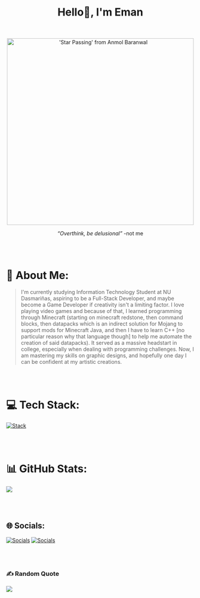 <h1 align=center>
Hello👋, I'm Eman
</h1>

<div align=center>

<br><br>
<img src="https://github.com/Anmol-Baranwal/Cool-GIFs-For-GitHub/assets/74038190/7d484dc9-68a9-4ee6-a767-aea59035c12d" width="500" alt="'Star Passing' from Anmol Baranwal"><br>
<p><i>“Overthink, be delusional”</i> -not me<br><p>

 <br><br>
 
</div>

# 🧑 About Me:
> I'm currently studying Information Technology Student at NU Dasmariñas, aspiring to be a Full-Stack Developer, and maybe become a Game Developer if creativity isn't a limiting factor. I love playing video games and because of that, I learned programming through Minecraft (starting on minecraft redstone, then command blocks, then datapacks which is an indirect solution for Mojang to support mods for Minecraft Java, and then I have to learn C++ \[no particular reason why that language though\] to help me automate the creation of said datapacks). It served as a massive headstart in college, especially when dealing with programming challenges. Now, I am mastering my skills on graphic designs, and hopefully one day I can be confident at my artistic creations.

<br><br>
 
# 💻 Tech Stack:
[![Stack](https://skillicons.dev/icons?i=python,java,html,css,javascript,c,cpp,php,lua,react)](https://skillicons.dev)

<br><br>

# 📊 GitHub Stats:
![](https://github-readme-stats.vercel.app/api/top-langs/?username=ehmughn&theme=dark&hide_border=false&include_all_commits=false&count_private=true&layout=compact)

<br><br>

## 🌐 Socials:
[![Socials](https://skillicons.dev/icons?i=instagram)](https://instagram.com/emanisnamebackwards/)
[![Socials](https://skillicons.dev/icons?i=gmail)](mailto:emanhatesschool1234@gmail.com)

<br><br>

### ✍️ Random Quote
![](https://quotes-github-readme.vercel.app/api?type=horizontal&theme=radical)
